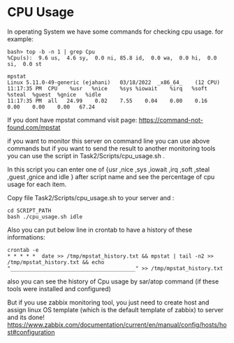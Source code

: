 # CPU Usage
In operating System we have some commands for checking cpu usage.
for example:
```
bash> top -b -n 1 | grep Cpu
%Cpu(s):  9.6 us,  4.6 sy,  0.0 ni, 85.8 id,  0.0 wa,  0.0 hi,  0.0 si,  0.0 st
```
```
mpstat
Linux 5.11.0-49-generic (ejahani) 	03/18/2022 	_x86_64_	(12 CPU)
11:17:35 PM  CPU    %usr   %nice    %sys %iowait    %irq   %soft  %steal  %guest  %gnice   %idle
11:17:35 PM  all   24.99    0.02    7.55    0.04    0.00    0.16    0.00    0.00    0.00   67.24
```
If you dont have mpstat command visit page: <https://command-not-found.com/mpstat>

if you want to monitor this server on command line you can use above commands but if you want to send the result to another monitoring tools you can use the script in Task2/Scripts/cpu_usage.sh .

In this script you can enter one of {usr ,nice ,sys ,iowait ,irq ,soft ,steal ,guest ,gnice and idle } after script name and see the percentage of cpu usage for each item.

Copy file Task2/Scripts/cpu_usage.sh to your server and :
```
cd SCRIPT_PATH
bash ./cpu_usage.sh idle
```
Also you can put below line in crontab to have a history of these informations:

```
crontab -e
* * * * *  date >> /tmp/mpstat_history.txt && mpstat | tail -n2 >> /tmp/mpstat_history.txt && echo "________________________________________" >> /tmp/mpstat_history.txt
```

also you can see the history of Cpu usage by sar/atop command (if these tools were installed and configured)

But if you use zabbix monitoring tool, you just need to create host and assign linux OS template (which is the default template of zabbix) to server and its done!
<https://www.zabbix.com/documentation/current/en/manual/config/hosts/host#configuration>
